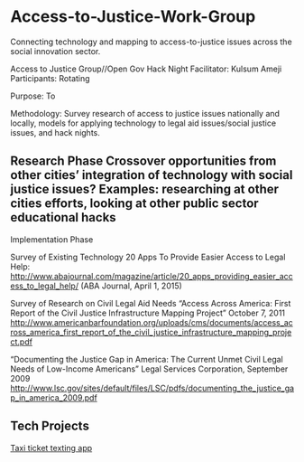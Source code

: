 # Access-to-Justice-Work-Group
Connecting technology and mapping to access-to-justice issues across the social innovation sector.

Access to Justice Group//Open Gov Hack Night
Facilitator: Kulsum Ameji
Participants: Rotating

Purpose: To 

Methodology: Survey research of access to justice issues nationally and locally, models for applying technology to legal aid issues/social justice issues, and hack nights. 


Research Phase
Crossover opportunities from other cities’ integration of technology with social justice issues?
Examples: researching at other cities efforts, looking at other public sector educational hacks
- 

Implementation Phase


Survey of Existing Technology
20 Apps To Provide Easier Access to Legal Help: http://www.abajournal.com/magazine/article/20_apps_providing_easier_access_to_legal_help/
(ABA Journal, April 1, 2015)


Survey of Research on Civil Legal Aid Needs
“Access Across America: First Report of the Civil Justice Infrastructure Mapping Project” October 7, 2011
http://www.americanbarfoundation.org/uploads/cms/documents/access_across_america_first_report_of_the_civil_justice_infrastructure_mapping_project.pdf

“Documenting the Justice Gap in America: The Current Unmet Civil Legal Needs of Low-Income Americans” Legal Services Corporation, September 2009
http://www.lsc.gov/sites/default/files/LSC/pdfs/documenting_the_justice_gap_in_america_2009.pdf

## Tech Projects
[Taxi ticket texting app](https://github.com/seasonics/taxi-ticket)













